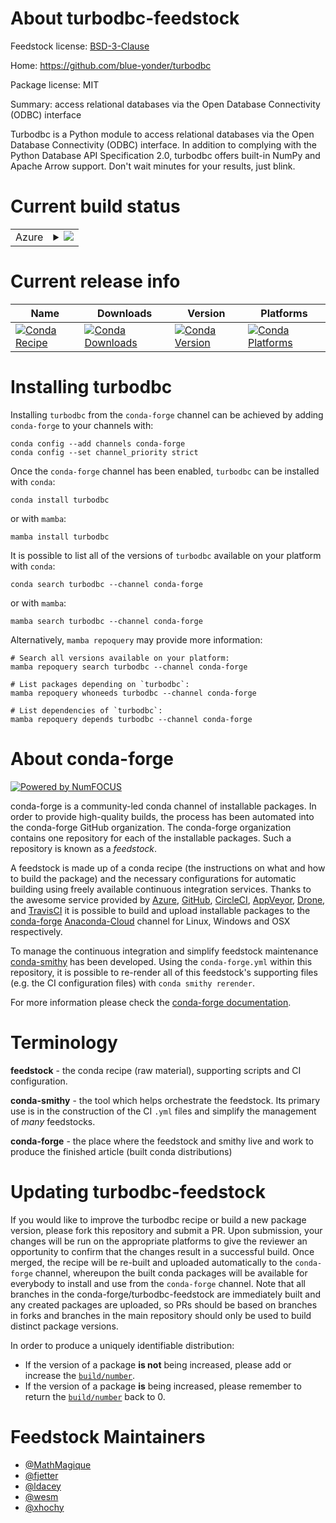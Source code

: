 About turbodbc-feedstock
========================

Feedstock license: [BSD-3-Clause](https://github.com/conda-forge/turbodbc-feedstock/blob/main/LICENSE.txt)

Home: https://github.com/blue-yonder/turbodbc

Package license: MIT

Summary: access relational databases via the Open Database Connectivity (ODBC) interface

Turbodbc is a Python module to access relational databases via the Open
Database Connectivity (ODBC) interface. In addition to complying with the
Python Database API Specification 2.0, turbodbc offers built-in NumPy and
Apache Arrow support. Don't wait minutes for your results, just blink.


Current build status
====================


<table>
    
  <tr>
    <td>Azure</td>
    <td>
      <details>
        <summary>
          <a href="https://dev.azure.com/conda-forge/feedstock-builds/_build/latest?definitionId=2098&branchName=main">
            <img src="https://dev.azure.com/conda-forge/feedstock-builds/_apis/build/status/turbodbc-feedstock?branchName=main">
          </a>
        </summary>
        <table>
          <thead><tr><th>Variant</th><th>Status</th></tr></thead>
          <tbody><tr>
              <td>linux_64_arrow_cpp10.0.1numpy1.21python3.10.____cpython</td>
              <td>
                <a href="https://dev.azure.com/conda-forge/feedstock-builds/_build/latest?definitionId=2098&branchName=main">
                  <img src="https://dev.azure.com/conda-forge/feedstock-builds/_apis/build/status/turbodbc-feedstock?branchName=main&jobName=linux&configuration=linux%20linux_64_arrow_cpp10.0.1numpy1.21python3.10.____cpython" alt="variant">
                </a>
              </td>
            </tr><tr>
              <td>linux_64_arrow_cpp10.0.1numpy1.21python3.9.____cpython</td>
              <td>
                <a href="https://dev.azure.com/conda-forge/feedstock-builds/_build/latest?definitionId=2098&branchName=main">
                  <img src="https://dev.azure.com/conda-forge/feedstock-builds/_apis/build/status/turbodbc-feedstock?branchName=main&jobName=linux&configuration=linux%20linux_64_arrow_cpp10.0.1numpy1.21python3.9.____cpython" alt="variant">
                </a>
              </td>
            </tr><tr>
              <td>linux_64_arrow_cpp10.0.1numpy1.23python3.11.____cpython</td>
              <td>
                <a href="https://dev.azure.com/conda-forge/feedstock-builds/_build/latest?definitionId=2098&branchName=main">
                  <img src="https://dev.azure.com/conda-forge/feedstock-builds/_apis/build/status/turbodbc-feedstock?branchName=main&jobName=linux&configuration=linux%20linux_64_arrow_cpp10.0.1numpy1.23python3.11.____cpython" alt="variant">
                </a>
              </td>
            </tr><tr>
              <td>linux_64_arrow_cpp11.0.0numpy1.21python3.10.____cpython</td>
              <td>
                <a href="https://dev.azure.com/conda-forge/feedstock-builds/_build/latest?definitionId=2098&branchName=main">
                  <img src="https://dev.azure.com/conda-forge/feedstock-builds/_apis/build/status/turbodbc-feedstock?branchName=main&jobName=linux&configuration=linux%20linux_64_arrow_cpp11.0.0numpy1.21python3.10.____cpython" alt="variant">
                </a>
              </td>
            </tr><tr>
              <td>linux_64_arrow_cpp11.0.0numpy1.21python3.9.____cpython</td>
              <td>
                <a href="https://dev.azure.com/conda-forge/feedstock-builds/_build/latest?definitionId=2098&branchName=main">
                  <img src="https://dev.azure.com/conda-forge/feedstock-builds/_apis/build/status/turbodbc-feedstock?branchName=main&jobName=linux&configuration=linux%20linux_64_arrow_cpp11.0.0numpy1.21python3.9.____cpython" alt="variant">
                </a>
              </td>
            </tr><tr>
              <td>linux_64_arrow_cpp11.0.0numpy1.23python3.11.____cpython</td>
              <td>
                <a href="https://dev.azure.com/conda-forge/feedstock-builds/_build/latest?definitionId=2098&branchName=main">
                  <img src="https://dev.azure.com/conda-forge/feedstock-builds/_apis/build/status/turbodbc-feedstock?branchName=main&jobName=linux&configuration=linux%20linux_64_arrow_cpp11.0.0numpy1.23python3.11.____cpython" alt="variant">
                </a>
              </td>
            </tr><tr>
              <td>linux_64_arrow_cpp12numpy1.21python3.10.____cpython</td>
              <td>
                <a href="https://dev.azure.com/conda-forge/feedstock-builds/_build/latest?definitionId=2098&branchName=main">
                  <img src="https://dev.azure.com/conda-forge/feedstock-builds/_apis/build/status/turbodbc-feedstock?branchName=main&jobName=linux&configuration=linux%20linux_64_arrow_cpp12numpy1.21python3.10.____cpython" alt="variant">
                </a>
              </td>
            </tr><tr>
              <td>linux_64_arrow_cpp12numpy1.21python3.9.____cpython</td>
              <td>
                <a href="https://dev.azure.com/conda-forge/feedstock-builds/_build/latest?definitionId=2098&branchName=main">
                  <img src="https://dev.azure.com/conda-forge/feedstock-builds/_apis/build/status/turbodbc-feedstock?branchName=main&jobName=linux&configuration=linux%20linux_64_arrow_cpp12numpy1.21python3.9.____cpython" alt="variant">
                </a>
              </td>
            </tr><tr>
              <td>linux_64_arrow_cpp12numpy1.23python3.11.____cpython</td>
              <td>
                <a href="https://dev.azure.com/conda-forge/feedstock-builds/_build/latest?definitionId=2098&branchName=main">
                  <img src="https://dev.azure.com/conda-forge/feedstock-builds/_apis/build/status/turbodbc-feedstock?branchName=main&jobName=linux&configuration=linux%20linux_64_arrow_cpp12numpy1.23python3.11.____cpython" alt="variant">
                </a>
              </td>
            </tr><tr>
              <td>linux_64_arrow_cpp9.0.0numpy1.21python3.10.____cpython</td>
              <td>
                <a href="https://dev.azure.com/conda-forge/feedstock-builds/_build/latest?definitionId=2098&branchName=main">
                  <img src="https://dev.azure.com/conda-forge/feedstock-builds/_apis/build/status/turbodbc-feedstock?branchName=main&jobName=linux&configuration=linux%20linux_64_arrow_cpp9.0.0numpy1.21python3.10.____cpython" alt="variant">
                </a>
              </td>
            </tr><tr>
              <td>linux_64_arrow_cpp9.0.0numpy1.21python3.9.____cpython</td>
              <td>
                <a href="https://dev.azure.com/conda-forge/feedstock-builds/_build/latest?definitionId=2098&branchName=main">
                  <img src="https://dev.azure.com/conda-forge/feedstock-builds/_apis/build/status/turbodbc-feedstock?branchName=main&jobName=linux&configuration=linux%20linux_64_arrow_cpp9.0.0numpy1.21python3.9.____cpython" alt="variant">
                </a>
              </td>
            </tr><tr>
              <td>linux_64_arrow_cpp9.0.0numpy1.23python3.11.____cpython</td>
              <td>
                <a href="https://dev.azure.com/conda-forge/feedstock-builds/_build/latest?definitionId=2098&branchName=main">
                  <img src="https://dev.azure.com/conda-forge/feedstock-builds/_apis/build/status/turbodbc-feedstock?branchName=main&jobName=linux&configuration=linux%20linux_64_arrow_cpp9.0.0numpy1.23python3.11.____cpython" alt="variant">
                </a>
              </td>
            </tr><tr>
              <td>osx_64_arrow_cpp10.0.1numpy1.21python3.10.____cpython</td>
              <td>
                <a href="https://dev.azure.com/conda-forge/feedstock-builds/_build/latest?definitionId=2098&branchName=main">
                  <img src="https://dev.azure.com/conda-forge/feedstock-builds/_apis/build/status/turbodbc-feedstock?branchName=main&jobName=osx&configuration=osx%20osx_64_arrow_cpp10.0.1numpy1.21python3.10.____cpython" alt="variant">
                </a>
              </td>
            </tr><tr>
              <td>osx_64_arrow_cpp10.0.1numpy1.21python3.9.____cpython</td>
              <td>
                <a href="https://dev.azure.com/conda-forge/feedstock-builds/_build/latest?definitionId=2098&branchName=main">
                  <img src="https://dev.azure.com/conda-forge/feedstock-builds/_apis/build/status/turbodbc-feedstock?branchName=main&jobName=osx&configuration=osx%20osx_64_arrow_cpp10.0.1numpy1.21python3.9.____cpython" alt="variant">
                </a>
              </td>
            </tr><tr>
              <td>osx_64_arrow_cpp10.0.1numpy1.23python3.11.____cpython</td>
              <td>
                <a href="https://dev.azure.com/conda-forge/feedstock-builds/_build/latest?definitionId=2098&branchName=main">
                  <img src="https://dev.azure.com/conda-forge/feedstock-builds/_apis/build/status/turbodbc-feedstock?branchName=main&jobName=osx&configuration=osx%20osx_64_arrow_cpp10.0.1numpy1.23python3.11.____cpython" alt="variant">
                </a>
              </td>
            </tr><tr>
              <td>osx_64_arrow_cpp11.0.0numpy1.21python3.10.____cpython</td>
              <td>
                <a href="https://dev.azure.com/conda-forge/feedstock-builds/_build/latest?definitionId=2098&branchName=main">
                  <img src="https://dev.azure.com/conda-forge/feedstock-builds/_apis/build/status/turbodbc-feedstock?branchName=main&jobName=osx&configuration=osx%20osx_64_arrow_cpp11.0.0numpy1.21python3.10.____cpython" alt="variant">
                </a>
              </td>
            </tr><tr>
              <td>osx_64_arrow_cpp11.0.0numpy1.21python3.9.____cpython</td>
              <td>
                <a href="https://dev.azure.com/conda-forge/feedstock-builds/_build/latest?definitionId=2098&branchName=main">
                  <img src="https://dev.azure.com/conda-forge/feedstock-builds/_apis/build/status/turbodbc-feedstock?branchName=main&jobName=osx&configuration=osx%20osx_64_arrow_cpp11.0.0numpy1.21python3.9.____cpython" alt="variant">
                </a>
              </td>
            </tr><tr>
              <td>osx_64_arrow_cpp11.0.0numpy1.23python3.11.____cpython</td>
              <td>
                <a href="https://dev.azure.com/conda-forge/feedstock-builds/_build/latest?definitionId=2098&branchName=main">
                  <img src="https://dev.azure.com/conda-forge/feedstock-builds/_apis/build/status/turbodbc-feedstock?branchName=main&jobName=osx&configuration=osx%20osx_64_arrow_cpp11.0.0numpy1.23python3.11.____cpython" alt="variant">
                </a>
              </td>
            </tr><tr>
              <td>osx_64_arrow_cpp12numpy1.21python3.10.____cpython</td>
              <td>
                <a href="https://dev.azure.com/conda-forge/feedstock-builds/_build/latest?definitionId=2098&branchName=main">
                  <img src="https://dev.azure.com/conda-forge/feedstock-builds/_apis/build/status/turbodbc-feedstock?branchName=main&jobName=osx&configuration=osx%20osx_64_arrow_cpp12numpy1.21python3.10.____cpython" alt="variant">
                </a>
              </td>
            </tr><tr>
              <td>osx_64_arrow_cpp12numpy1.21python3.9.____cpython</td>
              <td>
                <a href="https://dev.azure.com/conda-forge/feedstock-builds/_build/latest?definitionId=2098&branchName=main">
                  <img src="https://dev.azure.com/conda-forge/feedstock-builds/_apis/build/status/turbodbc-feedstock?branchName=main&jobName=osx&configuration=osx%20osx_64_arrow_cpp12numpy1.21python3.9.____cpython" alt="variant">
                </a>
              </td>
            </tr><tr>
              <td>osx_64_arrow_cpp12numpy1.23python3.11.____cpython</td>
              <td>
                <a href="https://dev.azure.com/conda-forge/feedstock-builds/_build/latest?definitionId=2098&branchName=main">
                  <img src="https://dev.azure.com/conda-forge/feedstock-builds/_apis/build/status/turbodbc-feedstock?branchName=main&jobName=osx&configuration=osx%20osx_64_arrow_cpp12numpy1.23python3.11.____cpython" alt="variant">
                </a>
              </td>
            </tr><tr>
              <td>osx_64_arrow_cpp9.0.0numpy1.21python3.10.____cpython</td>
              <td>
                <a href="https://dev.azure.com/conda-forge/feedstock-builds/_build/latest?definitionId=2098&branchName=main">
                  <img src="https://dev.azure.com/conda-forge/feedstock-builds/_apis/build/status/turbodbc-feedstock?branchName=main&jobName=osx&configuration=osx%20osx_64_arrow_cpp9.0.0numpy1.21python3.10.____cpython" alt="variant">
                </a>
              </td>
            </tr><tr>
              <td>osx_64_arrow_cpp9.0.0numpy1.21python3.9.____cpython</td>
              <td>
                <a href="https://dev.azure.com/conda-forge/feedstock-builds/_build/latest?definitionId=2098&branchName=main">
                  <img src="https://dev.azure.com/conda-forge/feedstock-builds/_apis/build/status/turbodbc-feedstock?branchName=main&jobName=osx&configuration=osx%20osx_64_arrow_cpp9.0.0numpy1.21python3.9.____cpython" alt="variant">
                </a>
              </td>
            </tr><tr>
              <td>osx_64_arrow_cpp9.0.0numpy1.23python3.11.____cpython</td>
              <td>
                <a href="https://dev.azure.com/conda-forge/feedstock-builds/_build/latest?definitionId=2098&branchName=main">
                  <img src="https://dev.azure.com/conda-forge/feedstock-builds/_apis/build/status/turbodbc-feedstock?branchName=main&jobName=osx&configuration=osx%20osx_64_arrow_cpp9.0.0numpy1.23python3.11.____cpython" alt="variant">
                </a>
              </td>
            </tr><tr>
              <td>osx_arm64_arrow_cpp10.0.1numpy1.21python3.10.____cpython</td>
              <td>
                <a href="https://dev.azure.com/conda-forge/feedstock-builds/_build/latest?definitionId=2098&branchName=main">
                  <img src="https://dev.azure.com/conda-forge/feedstock-builds/_apis/build/status/turbodbc-feedstock?branchName=main&jobName=osx&configuration=osx%20osx_arm64_arrow_cpp10.0.1numpy1.21python3.10.____cpython" alt="variant">
                </a>
              </td>
            </tr><tr>
              <td>osx_arm64_arrow_cpp10.0.1numpy1.21python3.9.____cpython</td>
              <td>
                <a href="https://dev.azure.com/conda-forge/feedstock-builds/_build/latest?definitionId=2098&branchName=main">
                  <img src="https://dev.azure.com/conda-forge/feedstock-builds/_apis/build/status/turbodbc-feedstock?branchName=main&jobName=osx&configuration=osx%20osx_arm64_arrow_cpp10.0.1numpy1.21python3.9.____cpython" alt="variant">
                </a>
              </td>
            </tr><tr>
              <td>osx_arm64_arrow_cpp10.0.1numpy1.23python3.11.____cpython</td>
              <td>
                <a href="https://dev.azure.com/conda-forge/feedstock-builds/_build/latest?definitionId=2098&branchName=main">
                  <img src="https://dev.azure.com/conda-forge/feedstock-builds/_apis/build/status/turbodbc-feedstock?branchName=main&jobName=osx&configuration=osx%20osx_arm64_arrow_cpp10.0.1numpy1.23python3.11.____cpython" alt="variant">
                </a>
              </td>
            </tr><tr>
              <td>osx_arm64_arrow_cpp11.0.0numpy1.21python3.10.____cpython</td>
              <td>
                <a href="https://dev.azure.com/conda-forge/feedstock-builds/_build/latest?definitionId=2098&branchName=main">
                  <img src="https://dev.azure.com/conda-forge/feedstock-builds/_apis/build/status/turbodbc-feedstock?branchName=main&jobName=osx&configuration=osx%20osx_arm64_arrow_cpp11.0.0numpy1.21python3.10.____cpython" alt="variant">
                </a>
              </td>
            </tr><tr>
              <td>osx_arm64_arrow_cpp11.0.0numpy1.21python3.9.____cpython</td>
              <td>
                <a href="https://dev.azure.com/conda-forge/feedstock-builds/_build/latest?definitionId=2098&branchName=main">
                  <img src="https://dev.azure.com/conda-forge/feedstock-builds/_apis/build/status/turbodbc-feedstock?branchName=main&jobName=osx&configuration=osx%20osx_arm64_arrow_cpp11.0.0numpy1.21python3.9.____cpython" alt="variant">
                </a>
              </td>
            </tr><tr>
              <td>osx_arm64_arrow_cpp11.0.0numpy1.23python3.11.____cpython</td>
              <td>
                <a href="https://dev.azure.com/conda-forge/feedstock-builds/_build/latest?definitionId=2098&branchName=main">
                  <img src="https://dev.azure.com/conda-forge/feedstock-builds/_apis/build/status/turbodbc-feedstock?branchName=main&jobName=osx&configuration=osx%20osx_arm64_arrow_cpp11.0.0numpy1.23python3.11.____cpython" alt="variant">
                </a>
              </td>
            </tr><tr>
              <td>osx_arm64_arrow_cpp12numpy1.21python3.10.____cpython</td>
              <td>
                <a href="https://dev.azure.com/conda-forge/feedstock-builds/_build/latest?definitionId=2098&branchName=main">
                  <img src="https://dev.azure.com/conda-forge/feedstock-builds/_apis/build/status/turbodbc-feedstock?branchName=main&jobName=osx&configuration=osx%20osx_arm64_arrow_cpp12numpy1.21python3.10.____cpython" alt="variant">
                </a>
              </td>
            </tr><tr>
              <td>osx_arm64_arrow_cpp12numpy1.21python3.9.____cpython</td>
              <td>
                <a href="https://dev.azure.com/conda-forge/feedstock-builds/_build/latest?definitionId=2098&branchName=main">
                  <img src="https://dev.azure.com/conda-forge/feedstock-builds/_apis/build/status/turbodbc-feedstock?branchName=main&jobName=osx&configuration=osx%20osx_arm64_arrow_cpp12numpy1.21python3.9.____cpython" alt="variant">
                </a>
              </td>
            </tr><tr>
              <td>osx_arm64_arrow_cpp12numpy1.23python3.11.____cpython</td>
              <td>
                <a href="https://dev.azure.com/conda-forge/feedstock-builds/_build/latest?definitionId=2098&branchName=main">
                  <img src="https://dev.azure.com/conda-forge/feedstock-builds/_apis/build/status/turbodbc-feedstock?branchName=main&jobName=osx&configuration=osx%20osx_arm64_arrow_cpp12numpy1.23python3.11.____cpython" alt="variant">
                </a>
              </td>
            </tr><tr>
              <td>osx_arm64_arrow_cpp9.0.0numpy1.21python3.10.____cpython</td>
              <td>
                <a href="https://dev.azure.com/conda-forge/feedstock-builds/_build/latest?definitionId=2098&branchName=main">
                  <img src="https://dev.azure.com/conda-forge/feedstock-builds/_apis/build/status/turbodbc-feedstock?branchName=main&jobName=osx&configuration=osx%20osx_arm64_arrow_cpp9.0.0numpy1.21python3.10.____cpython" alt="variant">
                </a>
              </td>
            </tr><tr>
              <td>osx_arm64_arrow_cpp9.0.0numpy1.21python3.9.____cpython</td>
              <td>
                <a href="https://dev.azure.com/conda-forge/feedstock-builds/_build/latest?definitionId=2098&branchName=main">
                  <img src="https://dev.azure.com/conda-forge/feedstock-builds/_apis/build/status/turbodbc-feedstock?branchName=main&jobName=osx&configuration=osx%20osx_arm64_arrow_cpp9.0.0numpy1.21python3.9.____cpython" alt="variant">
                </a>
              </td>
            </tr><tr>
              <td>osx_arm64_arrow_cpp9.0.0numpy1.23python3.11.____cpython</td>
              <td>
                <a href="https://dev.azure.com/conda-forge/feedstock-builds/_build/latest?definitionId=2098&branchName=main">
                  <img src="https://dev.azure.com/conda-forge/feedstock-builds/_apis/build/status/turbodbc-feedstock?branchName=main&jobName=osx&configuration=osx%20osx_arm64_arrow_cpp9.0.0numpy1.23python3.11.____cpython" alt="variant">
                </a>
              </td>
            </tr><tr>
              <td>win_64_arrow_cpp10.0.1numpy1.21python3.10.____cpython</td>
              <td>
                <a href="https://dev.azure.com/conda-forge/feedstock-builds/_build/latest?definitionId=2098&branchName=main">
                  <img src="https://dev.azure.com/conda-forge/feedstock-builds/_apis/build/status/turbodbc-feedstock?branchName=main&jobName=win&configuration=win%20win_64_arrow_cpp10.0.1numpy1.21python3.10.____cpython" alt="variant">
                </a>
              </td>
            </tr><tr>
              <td>win_64_arrow_cpp10.0.1numpy1.21python3.9.____cpython</td>
              <td>
                <a href="https://dev.azure.com/conda-forge/feedstock-builds/_build/latest?definitionId=2098&branchName=main">
                  <img src="https://dev.azure.com/conda-forge/feedstock-builds/_apis/build/status/turbodbc-feedstock?branchName=main&jobName=win&configuration=win%20win_64_arrow_cpp10.0.1numpy1.21python3.9.____cpython" alt="variant">
                </a>
              </td>
            </tr><tr>
              <td>win_64_arrow_cpp10.0.1numpy1.23python3.11.____cpython</td>
              <td>
                <a href="https://dev.azure.com/conda-forge/feedstock-builds/_build/latest?definitionId=2098&branchName=main">
                  <img src="https://dev.azure.com/conda-forge/feedstock-builds/_apis/build/status/turbodbc-feedstock?branchName=main&jobName=win&configuration=win%20win_64_arrow_cpp10.0.1numpy1.23python3.11.____cpython" alt="variant">
                </a>
              </td>
            </tr><tr>
              <td>win_64_arrow_cpp11.0.0numpy1.21python3.10.____cpython</td>
              <td>
                <a href="https://dev.azure.com/conda-forge/feedstock-builds/_build/latest?definitionId=2098&branchName=main">
                  <img src="https://dev.azure.com/conda-forge/feedstock-builds/_apis/build/status/turbodbc-feedstock?branchName=main&jobName=win&configuration=win%20win_64_arrow_cpp11.0.0numpy1.21python3.10.____cpython" alt="variant">
                </a>
              </td>
            </tr><tr>
              <td>win_64_arrow_cpp11.0.0numpy1.21python3.9.____cpython</td>
              <td>
                <a href="https://dev.azure.com/conda-forge/feedstock-builds/_build/latest?definitionId=2098&branchName=main">
                  <img src="https://dev.azure.com/conda-forge/feedstock-builds/_apis/build/status/turbodbc-feedstock?branchName=main&jobName=win&configuration=win%20win_64_arrow_cpp11.0.0numpy1.21python3.9.____cpython" alt="variant">
                </a>
              </td>
            </tr><tr>
              <td>win_64_arrow_cpp11.0.0numpy1.23python3.11.____cpython</td>
              <td>
                <a href="https://dev.azure.com/conda-forge/feedstock-builds/_build/latest?definitionId=2098&branchName=main">
                  <img src="https://dev.azure.com/conda-forge/feedstock-builds/_apis/build/status/turbodbc-feedstock?branchName=main&jobName=win&configuration=win%20win_64_arrow_cpp11.0.0numpy1.23python3.11.____cpython" alt="variant">
                </a>
              </td>
            </tr><tr>
              <td>win_64_arrow_cpp12numpy1.21python3.10.____cpython</td>
              <td>
                <a href="https://dev.azure.com/conda-forge/feedstock-builds/_build/latest?definitionId=2098&branchName=main">
                  <img src="https://dev.azure.com/conda-forge/feedstock-builds/_apis/build/status/turbodbc-feedstock?branchName=main&jobName=win&configuration=win%20win_64_arrow_cpp12numpy1.21python3.10.____cpython" alt="variant">
                </a>
              </td>
            </tr><tr>
              <td>win_64_arrow_cpp12numpy1.21python3.9.____cpython</td>
              <td>
                <a href="https://dev.azure.com/conda-forge/feedstock-builds/_build/latest?definitionId=2098&branchName=main">
                  <img src="https://dev.azure.com/conda-forge/feedstock-builds/_apis/build/status/turbodbc-feedstock?branchName=main&jobName=win&configuration=win%20win_64_arrow_cpp12numpy1.21python3.9.____cpython" alt="variant">
                </a>
              </td>
            </tr><tr>
              <td>win_64_arrow_cpp12numpy1.23python3.11.____cpython</td>
              <td>
                <a href="https://dev.azure.com/conda-forge/feedstock-builds/_build/latest?definitionId=2098&branchName=main">
                  <img src="https://dev.azure.com/conda-forge/feedstock-builds/_apis/build/status/turbodbc-feedstock?branchName=main&jobName=win&configuration=win%20win_64_arrow_cpp12numpy1.23python3.11.____cpython" alt="variant">
                </a>
              </td>
            </tr><tr>
              <td>win_64_arrow_cpp9.0.0numpy1.21python3.10.____cpython</td>
              <td>
                <a href="https://dev.azure.com/conda-forge/feedstock-builds/_build/latest?definitionId=2098&branchName=main">
                  <img src="https://dev.azure.com/conda-forge/feedstock-builds/_apis/build/status/turbodbc-feedstock?branchName=main&jobName=win&configuration=win%20win_64_arrow_cpp9.0.0numpy1.21python3.10.____cpython" alt="variant">
                </a>
              </td>
            </tr><tr>
              <td>win_64_arrow_cpp9.0.0numpy1.21python3.9.____cpython</td>
              <td>
                <a href="https://dev.azure.com/conda-forge/feedstock-builds/_build/latest?definitionId=2098&branchName=main">
                  <img src="https://dev.azure.com/conda-forge/feedstock-builds/_apis/build/status/turbodbc-feedstock?branchName=main&jobName=win&configuration=win%20win_64_arrow_cpp9.0.0numpy1.21python3.9.____cpython" alt="variant">
                </a>
              </td>
            </tr><tr>
              <td>win_64_arrow_cpp9.0.0numpy1.23python3.11.____cpython</td>
              <td>
                <a href="https://dev.azure.com/conda-forge/feedstock-builds/_build/latest?definitionId=2098&branchName=main">
                  <img src="https://dev.azure.com/conda-forge/feedstock-builds/_apis/build/status/turbodbc-feedstock?branchName=main&jobName=win&configuration=win%20win_64_arrow_cpp9.0.0numpy1.23python3.11.____cpython" alt="variant">
                </a>
              </td>
            </tr>
          </tbody>
        </table>
      </details>
    </td>
  </tr>
</table>

Current release info
====================

| Name | Downloads | Version | Platforms |
| --- | --- | --- | --- |
| [![Conda Recipe](https://img.shields.io/badge/recipe-turbodbc-green.svg)](https://anaconda.org/conda-forge/turbodbc) | [![Conda Downloads](https://img.shields.io/conda/dn/conda-forge/turbodbc.svg)](https://anaconda.org/conda-forge/turbodbc) | [![Conda Version](https://img.shields.io/conda/vn/conda-forge/turbodbc.svg)](https://anaconda.org/conda-forge/turbodbc) | [![Conda Platforms](https://img.shields.io/conda/pn/conda-forge/turbodbc.svg)](https://anaconda.org/conda-forge/turbodbc) |

Installing turbodbc
===================

Installing `turbodbc` from the `conda-forge` channel can be achieved by adding `conda-forge` to your channels with:

```
conda config --add channels conda-forge
conda config --set channel_priority strict
```

Once the `conda-forge` channel has been enabled, `turbodbc` can be installed with `conda`:

```
conda install turbodbc
```

or with `mamba`:

```
mamba install turbodbc
```

It is possible to list all of the versions of `turbodbc` available on your platform with `conda`:

```
conda search turbodbc --channel conda-forge
```

or with `mamba`:

```
mamba search turbodbc --channel conda-forge
```

Alternatively, `mamba repoquery` may provide more information:

```
# Search all versions available on your platform:
mamba repoquery search turbodbc --channel conda-forge

# List packages depending on `turbodbc`:
mamba repoquery whoneeds turbodbc --channel conda-forge

# List dependencies of `turbodbc`:
mamba repoquery depends turbodbc --channel conda-forge
```


About conda-forge
=================

[![Powered by
NumFOCUS](https://img.shields.io/badge/powered%20by-NumFOCUS-orange.svg?style=flat&colorA=E1523D&colorB=007D8A)](https://numfocus.org)

conda-forge is a community-led conda channel of installable packages.
In order to provide high-quality builds, the process has been automated into the
conda-forge GitHub organization. The conda-forge organization contains one repository
for each of the installable packages. Such a repository is known as a *feedstock*.

A feedstock is made up of a conda recipe (the instructions on what and how to build
the package) and the necessary configurations for automatic building using freely
available continuous integration services. Thanks to the awesome service provided by
[Azure](https://azure.microsoft.com/en-us/services/devops/), [GitHub](https://github.com/),
[CircleCI](https://circleci.com/), [AppVeyor](https://www.appveyor.com/),
[Drone](https://cloud.drone.io/welcome), and [TravisCI](https://travis-ci.com/)
it is possible to build and upload installable packages to the
[conda-forge](https://anaconda.org/conda-forge) [Anaconda-Cloud](https://anaconda.org/)
channel for Linux, Windows and OSX respectively.

To manage the continuous integration and simplify feedstock maintenance
[conda-smithy](https://github.com/conda-forge/conda-smithy) has been developed.
Using the ``conda-forge.yml`` within this repository, it is possible to re-render all of
this feedstock's supporting files (e.g. the CI configuration files) with ``conda smithy rerender``.

For more information please check the [conda-forge documentation](https://conda-forge.org/docs/).

Terminology
===========

**feedstock** - the conda recipe (raw material), supporting scripts and CI configuration.

**conda-smithy** - the tool which helps orchestrate the feedstock.
                   Its primary use is in the construction of the CI ``.yml`` files
                   and simplify the management of *many* feedstocks.

**conda-forge** - the place where the feedstock and smithy live and work to
                  produce the finished article (built conda distributions)


Updating turbodbc-feedstock
===========================

If you would like to improve the turbodbc recipe or build a new
package version, please fork this repository and submit a PR. Upon submission,
your changes will be run on the appropriate platforms to give the reviewer an
opportunity to confirm that the changes result in a successful build. Once
merged, the recipe will be re-built and uploaded automatically to the
`conda-forge` channel, whereupon the built conda packages will be available for
everybody to install and use from the `conda-forge` channel.
Note that all branches in the conda-forge/turbodbc-feedstock are
immediately built and any created packages are uploaded, so PRs should be based
on branches in forks and branches in the main repository should only be used to
build distinct package versions.

In order to produce a uniquely identifiable distribution:
 * If the version of a package **is not** being increased, please add or increase
   the [``build/number``](https://docs.conda.io/projects/conda-build/en/latest/resources/define-metadata.html#build-number-and-string).
 * If the version of a package **is** being increased, please remember to return
   the [``build/number``](https://docs.conda.io/projects/conda-build/en/latest/resources/define-metadata.html#build-number-and-string)
   back to 0.

Feedstock Maintainers
=====================

* [@MathMagique](https://github.com/MathMagique/)
* [@fjetter](https://github.com/fjetter/)
* [@ldacey](https://github.com/ldacey/)
* [@wesm](https://github.com/wesm/)
* [@xhochy](https://github.com/xhochy/)

